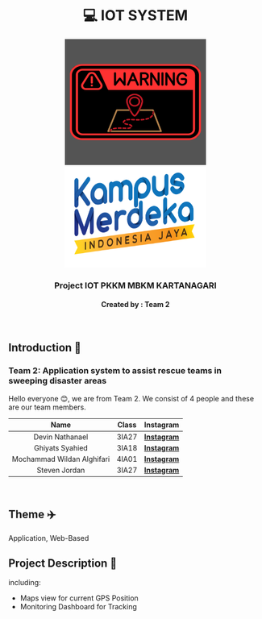 <h1 align="center">💻 IOT SYSTEM</h1>
<p align="center">
  <img src="https://github.com/GPS-Tracking/.github/blob/main/GPS%20Tracking%20-%20Logo.png" alt="Logo" width="280" height="250">
  <img src="https://github.com/GPS-Tracking/.github/blob/main/Logo%20Kampus%20Merdeka.png" alt="Logo" width="280" height="200">
</p>
<h3 align="center">Project IOT PKKM MBKM KARTANAGARI</h3>
<h4 align="center">Created by : Team 2</h4>
<br>

## Introduction 👋

### Team 2: Application system to assist rescue teams in sweeping disaster areas

Hello everyone 😊, we are from Team 2. We consist of 4 people and these are our team members.

|               Name                |     Class     |                               Instagram                                  |
| :-------------------------------: | :-----------: | :---------------------------------------------------------------------: |
|    Devin Nathanael     |     3IA27     | [**Instagram**](https://www.instagram.com/dev.nthnl/) |
|    Ghiyats Syahied   |     3IA18     | [**Instagram**](https://www.instagram.com/ghiyats.syhd/) |
|    Mochammad Wildan Alghifari     |     4IA01     | [**Instagram**](https://www.instagram.com/irawanaufal29/) |
|    Steven Jordan      |     3IA27     | [**Instagram**](https://www.instagram.com/steven_jordan20/) |

<br>

## Theme ✈️

Application, Web-Based

## Project Description 📕
including:
* Maps view for current GPS Position
* Monitoring Dashboard for Tracking
